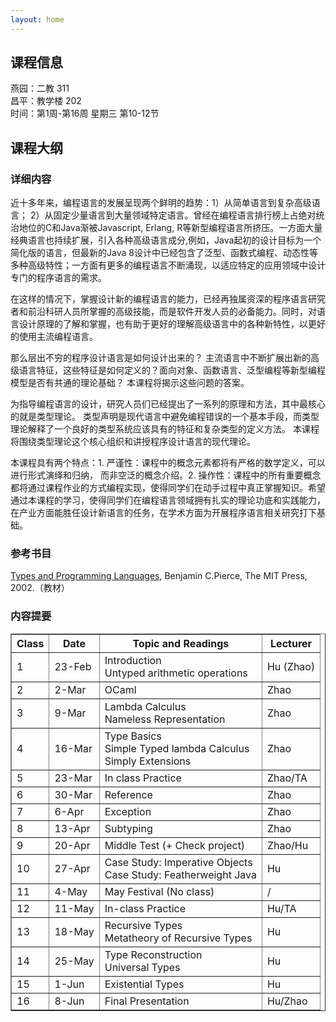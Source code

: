 ```yaml
---
layout: home
---
```


## 课程信息

燕园：二教 311<br>
昌平：教学楼 202<br>
时间：第1周-第16周 星期三 第10-12节

## 课程大纲

<!-- ### 课程简介

新兴的程序设计语言层出不穷，这些语言是如何设计出来的？主流语言中不断扩展出新的高级语言特征，这些特征是如何定义的？面向对象、函数语言、泛型编程等新型编程模型是否有共通的理论基础？本课程将揭示这些问题的答案。

类型理论是指导编程语言的设计的一系列原理和方法的核心。 类型声明是现代语言避免编程错误的一个基本手段，而类型理论阐释了一个良好的类型系统应该具有的特征和复杂类型的定义方法。本课程将围绕类型理论这个核心组织和讲授程序设计语言的理论。

希望通过本课程的学习，使得同学们在编程语言领域具备扎实的理论功底和实践能力，为开展程序语言相关学术研究打下基础，胜任设计新语言的任务。 -->

### 详细内容

近十多年来，编程语言的发展呈现两个鲜明的趋势：1）从简单语言到复杂高级语言； 2）从固定少量语言到大量领域特定语言。曾经在编程语言排行榜上占绝对统治地位的C和Java渐被Javascript, Erlang, R等新型编程语言所挤压。一方面大量经典语言也持续扩展，引入各种高级语言成分,例如，Java起初的设计目标为一个简化版的语言，但最新的Java 8设计中已经包含了泛型、函数式编程、动态性等多种高级特性；一方面有更多的编程语言不断涌现，以适应特定的应用领域中设计专门的程序语言的需求。

在这样的情况下，掌握设计新的编程语言的能力，已经再独属资深的程序语言研究者和前沿科研人员所掌握的高级技能，而是软件开发人员的必备能力。同时，对语言设计原理的了解和掌握，也有助于更好的理解高级语言中的各种新特性，以更好的使用主流编程语言。

那么层出不穷的程序设计语言是如何设计出来的？ 主流语言中不断扩展出新的高级语言特征，这些特征是如何定义的？面向对象、函数语言、泛型编程等新型编程模型是否有共通的理论基础？ 本课程将揭示这些问题的答案。

为指导编程语言的设计，研究人员们已经提出了一系列的原理和方法，其中最核心的就是类型理论。 类型声明是现代语言中避免编程错误的一个基本手段，而类型理论解释了一个良好的类型系统应该具有的特征和复杂类型的定义方法。 本课程将围绕类型理论这个核心组织和讲授程序设计语言的现代理论。

本课程具有两个特点：1. 严谨性：课程中的概念元素都将有严格的数学定义，可以进行形式演绎和归纳， 而非空泛的概念介绍。2. 操作性：课程中的所有重要概念都将通过课程作业的方式编程实现，使得同学们在动手过程中真正掌握知识。希望通过本课程的学习，使得同学们在编程语言领域拥有扎实的理论功底和实践能力，在产业方面能胜任设计新语言的任务，在学术方面为开展程序语言相关研究打下基础。

### 参考书目

[Types and Programming Languages](https://www.cis.upenn.edu/~bcpierce/tapl/), Benjamin C.Pierce, The MIT Press, 2002.（教材）

### 内容提要

<table border="1" cellspacing="1">
    <thead>
        <tr>
            <th>Class</th>
            <th>Date</th>
            <th>Topic and Readings</th>
            <th>Lecturer</th>
        </tr>
    </thead>
    <tbody>
        <tr>
            <td>1</td>
            <td>23-Feb</td>
            <td>Introduction<br>Untyped arithmetic operations</td>
            <td>Hu (Zhao)</td>
        </tr>
       <tr>
            <td>2</td>
            <td>2-Mar</td>
            <td>OCaml</td>
            <td>Zhao</td>
        </tr>
        <tr>
            <td>3</td>
            <td>9-Mar</td>
            <td>Lambda Calculus<br>Nameless Representation</td>
            <td>Zhao</td>
        </tr>
        <tr>
            <td>4</td>
            <td>16-Mar</td>
            <td>Type Basics<br>Simple Typed lambda Calculus<br>Simply Extensions</td>
            <td>Zhao</td>
        </tr>
        <tr>
            <td>5</td>
            <td>23-Mar</td>
            <td>In class Practice</td>
            <td>Zhao/TA</td>
        </tr>
        <tr>
            <td>6</td>
            <td>30-Mar</td>
            <td>Reference</td>
            <td>Zhao</td>
        </tr>
        <tr>
            <td>7</td>
            <td>6-Apr</td>
            <td>Exception</td>
            <td>Zhao</td>
        </tr>
        <tr>
            <td>8</td>
            <td>13-Apr</td>
            <td>Subtyping</td>
            <td>Zhao</td>
        </tr>
        <tr>
            <td>9</td>
            <td>20-Apr</td>
            <td>Middle Test (+ Check project)</td>
            <td>Zhao/Hu</td>
        </tr>
        <tr>
            <td>10</td>
            <td>27-Apr</td>
            <td>Case Study: Imperative Objects<br>Case Study: Featherweight Java</td>
            <td>Hu</td>
        </tr>
        <tr>
            <td>11</td>
            <td>4-May</td>
            <td>May Festival (No class)</td>
            <td>/</td>
        </tr>
        <tr>
            <td>12</td>
            <td>11-May</td>
            <td>In-class Practice</td>
            <td>Hu/TA</td>
        </tr>
        <tr>
            <td>13</td>
            <td>18-May</td>
            <td>Recursive Types<br>Metatheory of Recursive Types</td>
            <td>Hu</td>
        </tr>
        <tr>
            <td>14</td>
            <td>25-May</td>
            <td>Type Reconstruction<br>Universal Types</td>
            <td>Hu</td>
        </tr>
        <tr>
            <td>15</td>
            <td>1-Jun</td>
            <td>Existential Types</td>
            <td>Hu</td>
        </tr>
        <tr>
            <td>16</td>
            <td>8-Jun</td>
            <td>Final Presentation</td>
            <td>Hu/Zhao</td>
        </tr>
    </tbody>
</table>

<!-- ### 教学方式

本课程的教学方式涉及三个方面：课堂讲授、上机实习、分组报告。其中，在课堂讲授环节，主要由授课教师对课程内容进行讲解，并根据课程进度布置课后作业（课后作业包括每周一次的习题作业，以及定期发布的由学生分组完成的作业）。在上机实习环节，主要由学生对课堂授课内容进行实际操作，并完成课后作业。在分组报告环节，主要由学生对分组作业的完成内容进行报告。 -->

